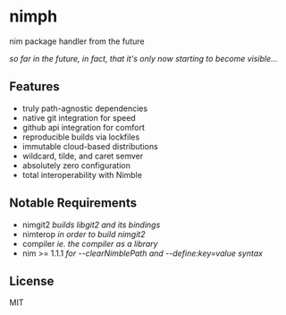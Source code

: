 # nimph
nim package handler from the future

_so far in the future, in fact, that it's only now starting to become visible..._

## Features
- truly path-agnostic dependencies
- native git integration for speed
- github api integration for comfort
- reproducible builds via lockfiles
- immutable cloud-based distributions
- wildcard, tilde, and caret semver
- absolutely zero configuration
- total interoperability with Nimble

## Notable Requirements
- nimgit2 _builds libgit2 and its bindings_
- nimterop _in order to build nimgit2_
- compiler _ie. the compiler as a library_
- nim >= 1.1.1 _for --clearNimblePath and --define:key=value syntax_

## License
MIT
